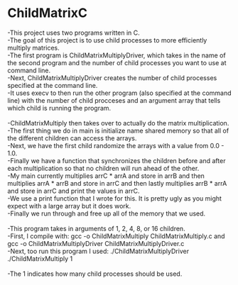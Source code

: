 # ChildMatrixC
-This project uses two programs written in C. <br />
-The goal of this project is to use child processes to more efficiently multiply matrices.<br />
-The first program is ChildMatrixMultiplyDriver, which takes in the name of the second program and the number of child processes you want to use at command line. <br />
-Next, ChildMatrixMultiplyDriver creates the number of child processes specified at the command line.<br />
-It uses execv to then run the other program (also specified at the command line) with the number of child procceses and an argument array that tells which child is running the program.<br />
<br />
-ChildMatrixMultiply then takes over to actually do the matrix multiplication.<br />
-The first thing we do in main is initialize name shared memory so that all of the different children can access the arrays.<br />
-Next, we have the first child randomize the arrays with a value from 0.0 - 1.0.<br />
-Finally we have a function that synchronizes the children before and after each multiplication so that no children will run ahead of the other.<br />
-My main currently multiplies arrC * arrA and store in arrB and then multiplies arrA * arrB and store in arrC and then lastly multiplies arrB * arrA and store in arrC and print the values in arrC.<br />
-We use a print function that I wrote for this. It is pretty ugly as you might expect with a large array but it does work.<br />
-Finally we run through and free up all of the memory that we used.<br />
<br />
-This program takes in arguments of 1, 2, 4, 8, or 16 children.<br />
-First, I compile with: gcc -o ChildMatrixMultiply ChildMatrixMultiply.c    and    gcc -o ChildMatrixMultiplyDriver ChildMatrixMultiplyDriver.c <br />
-Next, too run this program I used: ./ChildMatrixMultiplyDriver ./ChildMatrixMultiply 1<br />
<br />
-The 1 indicates how many child processes should be used.<br />
